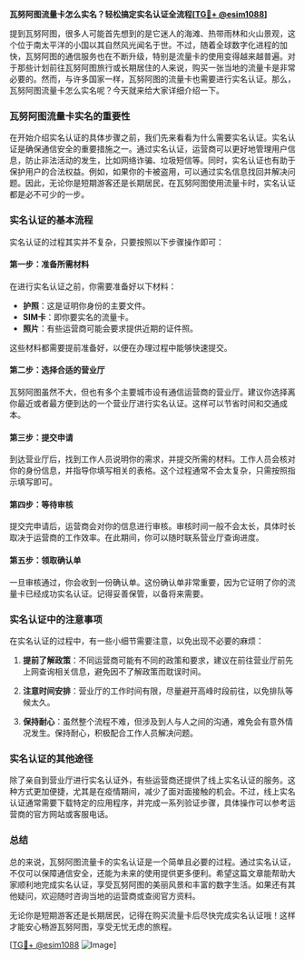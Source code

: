 **瓦努阿图流量卡怎么实名？轻松搞定实名认证全流程[[TG💪+ @esim1088](https://t.me/s/esim1088)]**

提到瓦努阿图，很多人可能首先想到的是它迷人的海滩、热带雨林和火山景观，这个位于南太平洋的小国以其自然风光闻名于世。不过，随着全球数字化进程的加快，瓦努阿图的通信服务也在不断升级，特别是流量卡的使用变得越来越普遍。对于那些计划前往瓦努阿图旅行或长期居住的人来说，购买一张当地的流量卡是非常必要的。然而，与许多国家一样，瓦努阿图的流量卡也需要进行实名认证。那么，瓦努阿图流量卡怎么实名呢？今天就来给大家详细介绍一下。

### 瓦努阿图流量卡实名的重要性

在开始介绍实名认证的具体步骤之前，我们先来看看为什么需要实名认证。实名认证是确保通信安全的重要措施之一。通过实名认证，运营商可以更好地管理用户信息，防止非法活动的发生，比如网络诈骗、垃圾短信等。同时，实名认证也有助于保护用户的合法权益。例如，如果你的卡被盗用，可以通过实名信息找回并解决问题。因此，无论你是短期游客还是长期居民，在瓦努阿图使用流量卡时，实名认证都是必不可少的一步。

### 实名认证的基本流程

实名认证的过程其实并不复杂，只要按照以下步骤操作即可：

#### 第一步：准备所需材料

在进行实名认证之前，你需要准备好以下材料：
- **护照**：这是证明你身份的主要文件。
- **SIM卡**：即你要实名的流量卡。
- **照片**：有些运营商可能会要求提供近期的证件照。

这些材料都需要提前准备好，以便在办理过程中能够快速提交。

#### 第二步：选择合适的营业厅

瓦努阿图虽然不大，但也有多个主要城市设有通信运营商的营业厅。建议你选择离你最近或者最方便到达的一个营业厅进行实名认证。这样可以节省时间和交通成本。

#### 第三步：提交申请

到达营业厅后，找到工作人员说明你的需求，并提交所需的材料。工作人员会核对你的身份信息，并指导你填写相关的表格。这个过程通常不会太复杂，只需按照指示填写即可。

#### 第四步：等待审核

提交完申请后，运营商会对你的信息进行审核。审核时间一般不会太长，具体时长取决于运营商的工作效率。在此期间，你可以随时联系营业厅查询进度。

#### 第五步：领取确认单

一旦审核通过，你会收到一份确认单。这份确认单非常重要，因为它证明了你的流量卡已经成功实名认证。记得妥善保管，以备将来需要。

### 实名认证中的注意事项

在实名认证的过程中，有一些小细节需要注意，以免出现不必要的麻烦：

1. **提前了解政策**：不同运营商可能有不同的政策和要求，建议在前往营业厅前先上网查询相关信息，避免因不了解政策而耽误时间。
   
2. **注意时间安排**：营业厅的工作时间有限，尽量避开高峰时段前往，以免排队等候太久。

3. **保持耐心**：虽然整个流程不难，但涉及到人与人之间的沟通，难免会有意外情况发生。保持耐心，积极配合工作人员解决问题。

### 实名认证的其他途径

除了亲自到营业厅进行实名认证外，有些运营商还提供了线上实名认证的服务。这种方式更加便捷，尤其是在疫情期间，减少了面对面接触的机会。不过，线上实名认证通常需要下载特定的应用程序，并完成一系列验证步骤，具体操作可以参考运营商的官方网站或客服电话。

### 总结

总的来说，瓦努阿图流量卡的实名认证是一个简单且必要的过程。通过实名认证，不仅可以保障通信安全，还能为未来的使用提供更多便利。希望这篇文章能帮助大家顺利地完成实名认证，享受瓦努阿图的美丽风景和丰富的数字生活。如果还有其他疑问，欢迎随时咨询当地的运营商或查阅官方资料。

无论你是短期游客还是长期居民，记得在购买流量卡后尽快完成实名认证哦！这样才能安心畅游瓦努阿图，享受无忧无虑的旅程。

[[TG💪+ @esim1088](https://t.me/s/esim1088) ![Image](https://i.postimg.cc/4NQfJmqS/Snipaste-2025-05-13-00-14-12.png)]